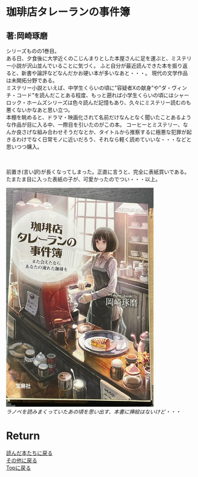 # 珈琲店タレーランの事件簿
## 著:岡崎琢磨

シリーズものの1巻目。<br>
ある日、夕食後に大学近くのこじんまりとした本屋さんに足を運ぶと、ミステリー小説が沢山並んでいることに気づく。
ふと自分が最近読んできた本を振り返ると、新書や論評などなんだかお硬い本が多いなあと・・・。
現代の文学作品は未開拓分野である。<br>
ミステリー小説といえば、中学生くらいの頃に"容疑者Xの献身"や"ダ・ヴィンチ・コード"を読んだことある程度、もっと遡れば小学生くらいの頃にはシャーロック・ホームズシリーズは色々読んだ記憶もあり、久々にミステリー読むのも悪くないかなあと思い立つ。<br>
本棚を眺めると、ドラマ・映画化されて名前だけなんとなく聞いたことあるような作品が目に入る中、一際目を引いたのがこの本。
コーヒーとミステリー、なんか良さげな組み合わせそうだなとか、タイトルから推察するに極悪な犯罪が起きるわけでなく日常モノに近いだろう、それなら軽く読めていいな・・・などと思いつつ購入。



<br><br>
前置き(言い訳)が長くなってしまった。正直に言うと、完全に表紙買いである。
たまたま目に入った表紙の子が、可愛かったのでつい・・・以上。<br>




<p>
<img src="./image/coffee.png" width="400px" title="coffee"><br>
<em>ラノベを読みまくっていたあの頃を思い出す、本書に挿絵はないけど・・・</em>
</p>



# Return
[読んだ本たちに戻る](../book_log.md)<br>
[その他に戻る](../others.md)<br>
[Topに戻る](https://motoyashinozaki.github.io/minidora/)